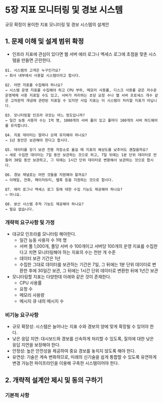 # 5장 지표 모니터링 및 경보 시스템
규모 확정이 용이한 지표 모니터링 및 경보 시스템의 설계안

## 1. 문제 이해 및 설계 범위 확정
* 인프라 지표에 관심이 있다면 웹 서버 에러 로그나 엑세스 로그에 초점을 맞춘 시스템을 만들면 곤란한다.
```
Q1. 시스템의 고객은 누구인가요?
→ 회사 내부에서 사용할 시스템이라고 합시다.

Q2. 어떤 지표를 수집해야 하나요?
→ 시스템 운영 지표를 수집해야 하고 CPU 부하, 메모리 사용률, 디스크 사용률 같은 저수준 운영체제 사용 지표일 수도 있고, 서버가 처리하는 초당 요청 수나 웹 서버 프로세스 개수 같은 고차원적 개념에 관련된 지표일 수 있지만 사업 지표는 이 시스템이 처리할 지표가 아닙니다.

Q3. 모니터링할 인프라 규모는 어느 정도입니까?
→ 일간 능동 사용자 수는 1억 명, 1000개의 서버 풀이 있고 풀마다 100개의 서버 하드웨어를 유지합니다.

Q4. 지표 데이터는 얼마나 오래 유지해야 하나요?
→ 1년 동안은 보관해야 한다고 합시다.

Q5. 데이터를 장기 보관 전용 저장소로 옮길 때 지표의 해상도를 낮추어도 괜찮을까요?
→ 새로 수집한 데이터는 7일 동안 보관하는 것으로 하고, 7일 뒤에는 1분 단위 데이터로 만들어 30일 동안 보관하고, 그 뒤에는 1시간 단위 데이터로 변환해서 보관하는 것으로 합시다.

Q6. 경보 채널로는 어떤 것들을 지원해야 할까요?
→ 이메일, 전화, 페이저듀티, 웹훅 등을 지원하는 것으로 합시다.

Q7. 에러 로그나 엑세스 로그 등에 대한 수집 기능도 제공해야 하나요?
→ 아니요.

Q8. 분산 시스템 추적 기능도 제공해야 하나요?
→ 필요 없습니다.
```

### 개략적 요구사항 및 가정
* 대규모 인프라를 모니터링 해야한다.
  * 일간 능동 사용자 수 1억 명
  * 서버 풀 1,000개, 풀당 서버 수 100개이고 서버당 100개의 운영 지표를 수집한다고 치면 모니터링해야 하는 지표의 수는 천만 개 수준
  * 데이터 보관 기간은 1년
  * 수집한 그대로 데이터를 보관하는 기간은 7일, 그 뒤에는 1분 단위 데이터로 변환한 후에 30일간 보관, 그 뒤에는 1시간 단위 데이터로 변환한 뒤에 1년간 보관
* 모니터링할 지표는 다양한데 아래와 같은 것이 존재한다.
  * CPU 사용률
  * 요청 수
  * 메모리 사용량
  * 메시지 큐 내의 메시지 수

### 비기능 요구사항
* 규모 확장성: 시스템은 늘어나는 지표 수와 경보의 양에 맞게 확장될 수 있어야 한다.
* 낮은 응답 지연: 대시보드와 경보를 신속하게 처리할 수 있도록, 질의에 대한 낮은 응답 지연을 보장해야 한다.
* 안정성: 높은 안전성을 제공하여 중요 경보를 놓치지 않도록 해야 한다.
* 유연성: 기술은 계속 변화하므로, 미래의 신기술을 쉽게 통합할 수 있도록 유연하게 변경 가능한 파이프라인을 이용해 구축한 시스템이어야 한다.

## 2. 개략적 설계안 제시 및 동의 구하기

### 기본적 사항

